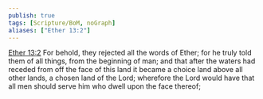 ```yaml
---
publish: true
tags: [Scripture/BoM, noGraph]
aliases: ["Ether 13:2"]
---
```

[Ether 13:2](https://churchofjesuschrist.org/study/scriptures/bofm/ether/13?lang=eng&id=p2#p2) For behold, they rejected all the words of Ether; for he truly told them of all things, from the beginning of man; and that after the waters had receded from off the face of this land it became a choice land above all other lands, a chosen land of the Lord; wherefore the Lord would have that all men should serve him who dwell upon the face thereof;
